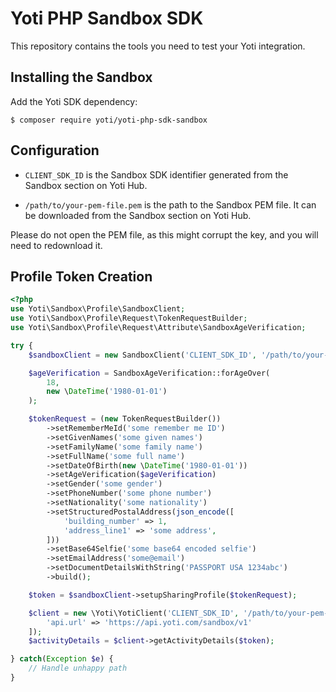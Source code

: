 # Yoti PHP Sandbox SDK

This repository contains the tools you need to test your Yoti integration.

## Installing the Sandbox

Add the Yoti SDK dependency:

```console
$ composer require yoti/yoti-php-sdk-sandbox
```

## Configuration

* `CLIENT_SDK_ID` is the Sandbox SDK identifier generated from the Sandbox section on Yoti Hub.

* `/path/to/your-pem-file.pem` is the path to the Sandbox PEM file. It can be downloaded from the Sandbox section on Yoti Hub.

Please do not open the PEM file, as this might corrupt the key, and you will need to redownload it.

## Profile Token Creation

```php
<?php
use Yoti\Sandbox\Profile\SandboxClient;
use Yoti\Sandbox\Profile\Request\TokenRequestBuilder;
use Yoti\Sandbox\Profile\Request\Attribute\SandboxAgeVerification;

try {
    $sandboxClient = new SandboxClient('CLIENT_SDK_ID', '/path/to/your-pem-file.pem');

    $ageVerification = SandboxAgeVerification::forAgeOver(
        18,
        new \DateTime('1980-01-01')
    );

    $tokenRequest = (new TokenRequestBuilder())
        ->setRememberMeId('some remember me ID')
        ->setGivenNames('some given names')
        ->setFamilyName('some family name')
        ->setFullName('some full name')
        ->setDateOfBirth(new \DateTime('1980-01-01'))
        ->setAgeVerification($ageVerification)
        ->setGender('some gender')
        ->setPhoneNumber('some phone number')
        ->setNationality('some nationality')
        ->setStructuredPostalAddress(json_encode([
            'building_number' => 1,
            'address_line1' => 'some address',
        ]))
        ->setBase64Selfie('some base64 encoded selfie')
        ->setEmailAddress('some@email')
        ->setDocumentDetailsWithString('PASSPORT USA 1234abc')
        ->build();

    $token = $sandboxClient->setupSharingProfile($tokenRequest);

    $client = new \Yoti\YotiClient('CLIENT_SDK_ID', '/path/to/your-pem-file.pem', [
        'api.url' => 'https://api.yoti.com/sandbox/v1'
    ]);
    $activityDetails = $client->getActivityDetails($token);

} catch(Exception $e) {
    // Handle unhappy path
}
```
